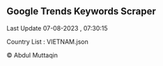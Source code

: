 

## Google Trends Keywords Scraper 
 
Last Update 07-08-2023 , 07:30:15

Country List :
VIETNAM.json



© Abdul Muttaqin 
